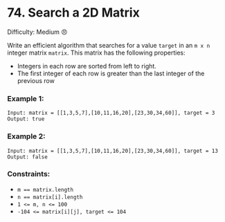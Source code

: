 # 74. Search a 2D Matrix

Difficulty: Medium :angry:

Write an efficient algorithm that searches for a value `target` in an `m x n` integer matrix `matrix`. This matrix has the following properties:

- Integers in each row are sorted from left to right.
- The first integer of each row is greater than the last integer of the previous row

### Example 1:
```
Input: matrix = [[1,3,5,7],[10,11,16,20],[23,30,34,60]], target = 3
Output: true
```

### Example 2:
```
Input: matrix = [[1,3,5,7],[10,11,16,20],[23,30,34,60]], target = 13
Output: false
```

### Constraints:

- `m == matrix.length`
- `n == matrix[i].length`
- `1 <= m, n <= 100`
- `-104 <= matrix[i][j], target <= 104`
